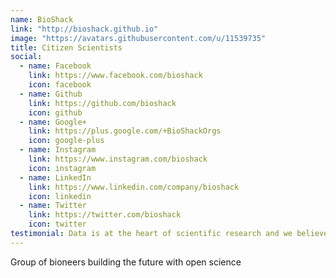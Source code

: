 ```yaml
---
name: BioShack
link: "http://bioshack.github.io"
image: "https://avatars.githubusercontent.com/u/11539735"
title: Citizen Scientists
social:
  - name: Facebook
    link: https://www.facebook.com/bioshack
    icon: facebook
  - name: Github
    link: https://github.com/bioshack
    icon: github
  - name: Google+
    link: https://plus.google.com/+BioShackOrgs
    icon: google-plus
  - name: Instagram
    link: https://www.instagram.com/bioshack
    icon: instagram
  - name: LinkedIn
    link: https://www.linkedin.com/company/bioshack
    icon: linkedin
  - name: Twitter
    link: https://twitter.com/bioshack
    icon: twitter
testimonial: Data is at the heart of scientific research and we believe science should be both open and responsible. The future of deep learning depends on all of us!
---
```


Group of bioneers building the future with open science